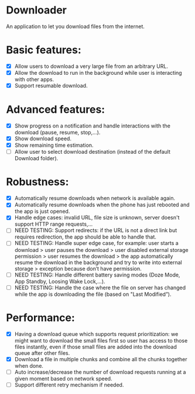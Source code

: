 # Downloader
An application to let you download files from the internet.

# Basic features:
- [x] Allow users to download a very large file from an arbitrary URL.
- [x] Allow the download to run in the background while user is interacting with other apps.
- [x] Support resumable download.

# Advanced features:
- [x] Show progress on a notification and handle interactions with the download (pause, resume, stop,...). 
- [x] Show download speed.
- [x] Show remaining time estimation.
- [ ] Allow user to select download destination (instead of the default Download folder).

# Robustness:
- [x] Automatically resume downloads when network is available again.
- [x] Automatically resume downloads when the phone has just rebooted and the app is just opened.
- [x] Handle edge cases: invalid URL, file size is unknown, server doesn't support HTTP range requests,…
- [ ] NEED TESTING: Support redirects: if the URL is not a direct link but requires redirection, the app should be able to handle that.
- [ ] NEED TESTING: Handle super edge case, for example: user starts a download > user pauses the download > user disabled external storage permission > user resumes the download > the app automatically resume the download in the background and try to write into external storage > exception because don’t have permission.
- [ ] NEED TESTING: Handle different battery saving modes (Doze Mode, App Standby, Loosing Wake Lock,…).
- [ ] NEED TESTING: Handle the case where the file on server has changed while the app is downloading the file (based on "Last Modified”).

# Performance:
- [x] Having a download queue which supports request prioritization: we might want to download the small files first so user has access to those files instantly, even if those small files are added into the download queue after other files. 
- [x] Download a file in multiple chunks and combine all the chunks together when done. 
- [ ] Auto increase/decrease the number of download requests running at a given moment based on network speed.
- [ ] Support different retry mechanism if needed.
